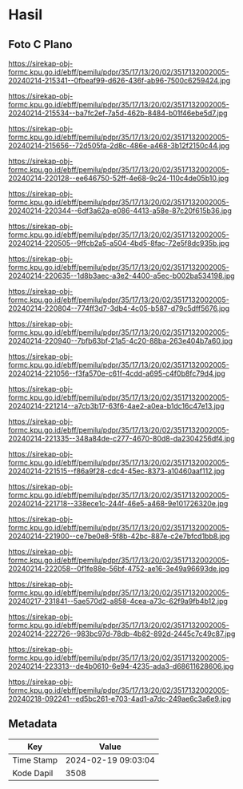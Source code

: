 # Hasil

## Foto C Plano

https://sirekap-obj-formc.kpu.go.id/ebff/pemilu/pdpr/35/17/13/20/02/3517132002005-20240214-215341--0fbeaf99-d626-436f-ab96-7500c6259424.jpg

https://sirekap-obj-formc.kpu.go.id/ebff/pemilu/pdpr/35/17/13/20/02/3517132002005-20240214-215534--ba7fc2ef-7a5d-462b-8484-b01f46ebe5d7.jpg

https://sirekap-obj-formc.kpu.go.id/ebff/pemilu/pdpr/35/17/13/20/02/3517132002005-20240214-215656--72d505fa-2d8c-486e-a468-3b12f2150c44.jpg

https://sirekap-obj-formc.kpu.go.id/ebff/pemilu/pdpr/35/17/13/20/02/3517132002005-20240214-220128--ee646750-52ff-4e68-9c24-110c4de05b10.jpg

https://sirekap-obj-formc.kpu.go.id/ebff/pemilu/pdpr/35/17/13/20/02/3517132002005-20240214-220344--6df3a62a-e086-4413-a58e-87c20f615b36.jpg

https://sirekap-obj-formc.kpu.go.id/ebff/pemilu/pdpr/35/17/13/20/02/3517132002005-20240214-220505--9ffcb2a5-a504-4bd5-8fac-72e5f8dc935b.jpg

https://sirekap-obj-formc.kpu.go.id/ebff/pemilu/pdpr/35/17/13/20/02/3517132002005-20240214-220635--1d8b3aec-a3e2-4400-a5ec-b002ba534198.jpg

https://sirekap-obj-formc.kpu.go.id/ebff/pemilu/pdpr/35/17/13/20/02/3517132002005-20240214-220804--774ff3d7-3db4-4c05-b587-d79c5dff5676.jpg

https://sirekap-obj-formc.kpu.go.id/ebff/pemilu/pdpr/35/17/13/20/02/3517132002005-20240214-220940--7bfb63bf-21a5-4c20-88ba-263e404b7a60.jpg

https://sirekap-obj-formc.kpu.go.id/ebff/pemilu/pdpr/35/17/13/20/02/3517132002005-20240214-221056--f3fa570e-c61f-4cdd-a695-c4f0b8fc79d4.jpg

https://sirekap-obj-formc.kpu.go.id/ebff/pemilu/pdpr/35/17/13/20/02/3517132002005-20240214-221214--a7cb3b17-63f6-4ae2-a0ea-b1dc16c47e13.jpg

https://sirekap-obj-formc.kpu.go.id/ebff/pemilu/pdpr/35/17/13/20/02/3517132002005-20240214-221335--348a84de-c277-4670-80d8-da2304256df4.jpg

https://sirekap-obj-formc.kpu.go.id/ebff/pemilu/pdpr/35/17/13/20/02/3517132002005-20240214-221515--f86a9f28-cdc4-45ec-8373-a10460aaf112.jpg

https://sirekap-obj-formc.kpu.go.id/ebff/pemilu/pdpr/35/17/13/20/02/3517132002005-20240214-221718--338ece1c-244f-46e5-a468-9e101726320e.jpg

https://sirekap-obj-formc.kpu.go.id/ebff/pemilu/pdpr/35/17/13/20/02/3517132002005-20240214-221900--ce7be0e8-5f8b-42bc-887e-c2e7bfcd1bb8.jpg

https://sirekap-obj-formc.kpu.go.id/ebff/pemilu/pdpr/35/17/13/20/02/3517132002005-20240214-222058--0f1fe88e-56bf-4752-ae16-3e49a96693de.jpg

https://sirekap-obj-formc.kpu.go.id/ebff/pemilu/pdpr/35/17/13/20/02/3517132002005-20240217-231841--5ae570d2-a858-4cea-a73c-62f9a9fb4b12.jpg

https://sirekap-obj-formc.kpu.go.id/ebff/pemilu/pdpr/35/17/13/20/02/3517132002005-20240214-222726--983bc97d-78db-4b82-892d-2445c7c49c87.jpg

https://sirekap-obj-formc.kpu.go.id/ebff/pemilu/pdpr/35/17/13/20/02/3517132002005-20240214-223313--de4b0610-6e94-4235-ada3-d68611628606.jpg

https://sirekap-obj-formc.kpu.go.id/ebff/pemilu/pdpr/35/17/13/20/02/3517132002005-20240218-092241--ed5bc261-e703-4ad1-a7dc-249ae6c3a6e9.jpg


## Metadata

| Key        | Value               |
| ---------- | ------------------- |
| Time Stamp | 2024-02-19 09:03:04 |
| Kode Dapil | 3508                |



